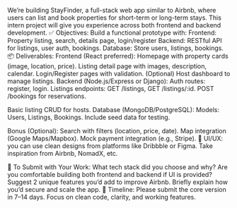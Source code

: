 We’re building StayFinder, a full-stack web app similar to Airbnb, where users can list and book properties for short-term or long-term stays. This intern project will give you experience across both frontend and backend development.
✅ Objectives:
Build a functional prototype with:
Frontend: Property listing, search, details page, login/register
Backend: RESTful API for listings, user auth, bookings.
Database: Store users, listings, bookings.
📦 Deliverables:
Frontend (React preferred):
Homepage with property cards (image, location, price).
Listing detail page with images, description, calendar.
Login/Register pages with validation.
(Optional) Host dashboard to manage listings.
Backend (Node.js/Express or Django):
Auth routes: register, login.
Listings endpoints: GET /listings, GET /listings/:id.
POST /bookings for reservations.

Basic listing CRUD for hosts.
Database (MongoDB/PostgreSQL):
Models: Users, Listings, Bookings.
Include seed data for testing.

Bonus (Optional):
Search with filters (location, price, date).
Map integration (Google Maps/Mapbox).
Mock payment integration (e.g., Stripe).
🎨 UI/UX:
 you can use clean designs from platforms like Dribbble or Figma. Take inspiration from Airbnb, NomadX, etc.

🧠 To Submit with Your Work:
What tech stack did you choose and why?
Are you comfortable building both frontend and backend if UI is provided?
Suggest 2 unique features you’d add to improve Airbnb.
Briefly explain how you’d secure and scale the app.
📅 Timeline:
Please submit the core version in 7–14 days. Focus on clean code, clarity, and working features.